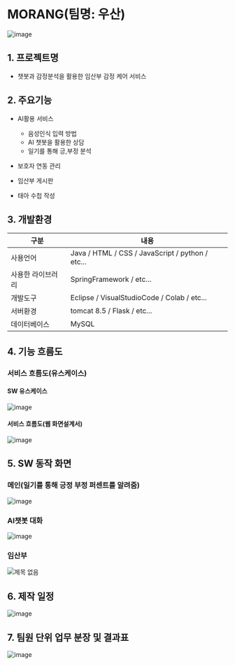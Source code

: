 # MORANG(팀명: 우산)
![image](https://user-images.githubusercontent.com/91482127/221342755-7084bb00-284c-4cfb-8dfa-986190baf6f1.png)

## 1. 프로젝트명
* 챗봇과 감정분석을 활용한 임산부 감정 케어 서비스

## 2. 주요기능
* AI활용 서비스
   - 음성인식 입력 방법
   - AI 챗봇을 활용한 상담
   - 일기를 통해 긍,부정 분석

* 보호자 연동 관리

* 임산부 게시판

* 태아 수첩 작성

## 3. 개발환경
|구분|내용|
|------|---|
|사용언어|Java / HTML / CSS / JavaScript / python / etc...|
|사용한 라이브러리|SpringFramework / etc...|
|개발도구|Eclipse / VisualStudioCode / Colab / etc...|
|서버환경|tomcat 8.5 / Flask / etc...|
|데이터베이스|MySQL|


## 4. 기능 흐름도
### 서비스 흐름도(유스케이스)
#### SW 유스케이스
![image](https://user-images.githubusercontent.com/91482127/221342458-17a19233-717c-425e-8990-8c5420ac22b5.png)
#### 서비스 흐름도(웹 화면설계서)
![image](https://user-images.githubusercontent.com/91482127/221342310-d49fd9ad-b361-440d-9da4-109fbd1fe294.png)

## 5. SW 동작 화면

### 메인(일기를 통해 긍정 부정 퍼센트를 알려줌)
![image](https://user-images.githubusercontent.com/91482127/221342662-8e830b85-c60f-478e-9a2d-3d0a86147e60.png)

### AI챗봇 대화
![image](https://user-images.githubusercontent.com/91482127/221342719-b3a636a1-b86b-451a-8e2e-2fbbcd5474e2.png)

### 임산부 
![제목 없음](https://user-images.githubusercontent.com/91482127/221343009-f136ee11-a817-49b2-9ba4-8b2247a15b69.png)



## 6. 제작 일정
![image](https://user-images.githubusercontent.com/91482127/221342336-2c700a90-2922-43f0-afe2-dc632f999780.png)


## 7. 팀원 단위 업무 분장 및 결과표
![image](https://user-images.githubusercontent.com/91482127/221342779-9b459b44-20af-4f26-9ecf-4aa5bd60f75a.png)
